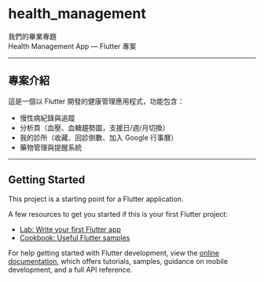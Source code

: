 # health_management

我們的畢業專題  
Health Management App — Flutter 專案

---

## 專案介紹
這是一個以 Flutter 開發的健康管理應用程式，功能包含：
- 慢性病紀錄與追蹤
- 分析頁（血壓、血糖趨勢圖，支援日/週/月切換）
- 我的診所（收藏、回診倒數、加入 Google 行事曆）
- 藥物管理與提醒系統

---

## Getting Started

This project is a starting point for a Flutter application.

A few resources to get you started if this is your first Flutter project:

- [Lab: Write your first Flutter app](https://docs.flutter.dev/get-started/codelab)
- [Cookbook: Useful Flutter samples](https://docs.flutter.dev/cookbook)

For help getting started with Flutter development, view the
[online documentation](https://docs.flutter.dev/), which offers tutorials,
samples, guidance on mobile development, and a full API reference.
